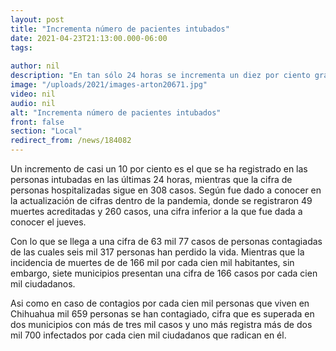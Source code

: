 ```yaml
---
layout: post
title: "Incrementa número de pacientes intubados"
date: 2021-04-23T21:13:00.000-06:00
tags:
  
author: nil
description: "En tan sólo 24 horas se incrementa un diez por ciento gravedad de personas, tienen que ser asistidos respiratoriamente."
image: "/uploads/2021/images-arton20671.jpg"
video: nil
audio: nil
alt: "Incrementa número de pacientes intubados"
front: false
section: "Local"
redirect_from: /news/184082
---
```


Un incremento de casi un 10 por ciento es el que se ha registrado en las personas intubadas en las últimas 24 horas, mientras que la cifra de personas hospitalizadas sigue en 308 casos. Según fue dado a conocer en la actualización de cifras dentro de la pandemia, donde se registraron 49 muertes acreditadas y 260 casos, una cifra inferior a la que fue dada a conocer el jueves.

Con lo que se llega a una cifra de 63 mil 77 casos de personas contagiadas de las cuales seis mil 317 personas han perdido la vida. Mientras que la incidencia de muertes de de 166 mil por cada cien mil habitantes, sin embargo, siete municipios presentan una cifra de 166 casos por cada cien mil ciudadanos.

Asi como en caso de contagios por cada cien mil personas que viven en Chihuahua mil 659 personas se han contagiado, cifra que es superada en dos municipios con más de tres mil casos y uno más registra más de dos mil 700 infectados por cada cien mil ciudadanos que radican en él.

